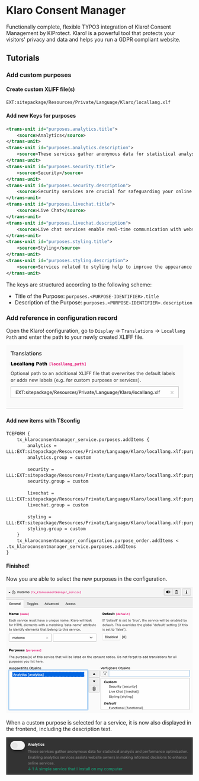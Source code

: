 # Klaro Consent Manager

Functionally complete, flexible TYPO3 integration of Klaro! Consent Management by KIProtect. Klaro! is a powerful tool that protects your visitors' privacy and data and helps you run a GDPR compliant website.

## Tutorials

### Add custom purposes

#### Create custom XLIFF file(s)

```
EXT:sitepackage/Resources/Private/Language/Klaro/locallang.xlf
```

#### Add new Keys for purposes

```xml
<trans-unit id="purposes.analytics.title">
    <source>Analytics</source>
</trans-unit>
<trans-unit id="purposes.analytics.description">
    <source>These services gather anonymous data for statistical analysis and performance optimization. Enabling analytics services assists website owners in making informed decisions to enhance online services.</source>
</trans-unit>
<trans-unit id="purposes.security.title">
    <source>Security</source>
</trans-unit>
<trans-unit id="purposes.security.description">
    <source>Security services are crucial for safeguarding your online experience. These services help protect your data and privacy by detecting and preventing security threats, such as malware, phishing attempts, and unauthorized access. They ensure a safer browsing environment.</source>
</trans-unit>
<trans-unit id="purposes.livechat.title">
    <source>Live Chat</source>
</trans-unit>
<trans-unit id="purposes.livechat.description">
    <source>Live chat services enable real-time communication with website support teams. They offer a convenient way to ask questions, seek assistance, or engage in discussions while browsing a website. Live chat enhances your online interaction and customer support experience.</source>
</trans-unit>
<trans-unit id="purposes.styling.title">
    <source>Styling</source>
</trans-unit>
<trans-unit id="purposes.styling.description">
    <source>Services related to styling help to improve the appearance of the website. This can also have an impact on usability.</source>
</trans-unit>
```

The keys are structured according to the following scheme:

- Title of the Purpose: `purposes.<PURPOSE-IDENTIFIER>.title`
- Description of the Purpose: `purposes.<PURPOSE-IDENTIFIER>.description`

### Add reference in configuration record

Open the Klaro! configuration, go to `Display` → `Translations` → `Locallang Path` and enter the path to your newly created XLIFF file.

![Locallang Path](Documentation/Images/configuration-locallang_path.png)

#### Add new items with TSconfig
```
TCEFORM {
    tx_klaroconsentmanager_service.purposes.addItems {
        analytics = LLL:EXT:sitepackage/Resources/Private/Language/Klaro/locallang.xlf:purposes.analytics.title
        analytics.group = custom
    
        security = LLL:EXT:sitepackage/Resources/Private/Language/Klaro/locallang.xlf:purposes.security.title
        security.group = custom
    
        livechat = LLL:EXT:sitepackage/Resources/Private/Language/Klaro/locallang.xlf:purposes.livechat.title
        livechat.group = custom
    
        styling = LLL:EXT:sitepackage/Resources/Private/Language/Klaro/locallang.xlf:purposes.styling.title
        styling.group = custom
    }
    tx_klaroconsentmanager_configuration.purpose_order.addItems < .tx_klaroconsentmanager_service.purposes.addItems
}
```

#### Finished!

Now you are able to select the new purposes in the configuration.

![Backend: Custom Purposes](Documentation/Images/service-purposes-custom.png)

When a custom purpose is selected for a service, it is now also displayed in the frontend, including the description text.

![Frontend: Custom Purposes](Documentation/Images/consent-box-custom-purpose.png)
